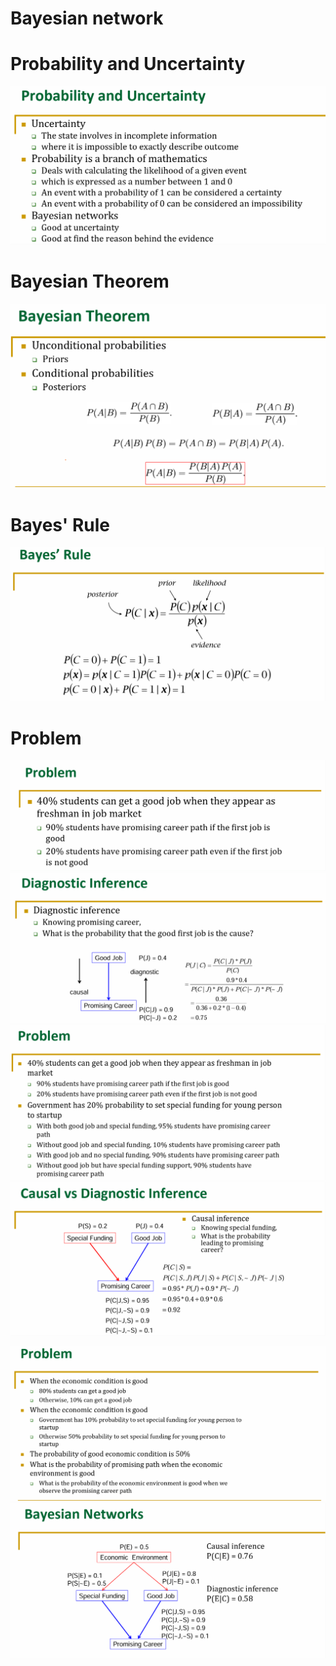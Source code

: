 # Bayesian network

# Probability and Uncertainty
![](../../attachments/Pasted%20image%2020231219201930.png)

# Bayesian Theorem
![](../../attachments/Pasted%20image%2020231219202008.png)

# Bayes' Rule
![](../../attachments/Pasted%20image%2020231219202034.png)

# Problem
![](../../attachments/Pasted%20image%2020231219231800.png)
![](../../attachments/Pasted%20image%2020231219231823.png)
![](../../attachments/Pasted%20image%2020231219231841.png)
![](../../attachments/Pasted%20image%2020231219231900.png)

![](../../attachments/Pasted%20image%2020231219202057.png)
![](../../attachments/Pasted%20image%2020231219202107.png)